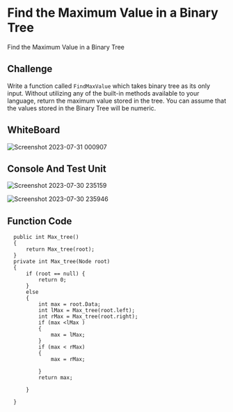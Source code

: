 # Find the Maximum Value in a Binary Tree
<!-- Short summary or background information -->
Find the Maximum Value in a Binary Tree

## Challenge
<!-- Description of the challenge -->
Write a function called `FindMaxValue` which takes binary tree as its only input. Without utilizing any of the built-in methods available to your language, return the maximum value stored in the tree. You can assume that the values stored in the Binary Tree will be numeric.

## WhiteBoard

![Screenshot 2023-07-31 000907](https://github.com/bashar-27/Algo-And-DataStructure/assets/83985765/9d8d45a1-71e2-4375-be60-dc70de4ccfcf)

## Console And Test Unit

![Screenshot 2023-07-30 235159](https://github.com/bashar-27/Algo-And-DataStructure/assets/83985765/c73ab812-7873-4ee3-94a8-b5e10f48231e)

![Screenshot 2023-07-30 235946](https://github.com/bashar-27/Algo-And-DataStructure/assets/83985765/c8a9666a-4124-4995-9078-e8297b26f3e8)


## Function Code
<!-- Embedded whiteboard image -->
```
  public int Max_tree()
  {
      return Max_tree(root);
  }
  private int Max_tree(Node root)
  {
      if (root == null) {
          return 0;
      }
      else
      {
          int max = root.Data;
          int lMax = Max_tree(root.left);
          int rMax = Max_tree(root.right);
          if (max <lMax )
          {
              max = lMax;
          }
          if (max < rMax)
          {
              max = rMax;
              
          }
          return max;

      }

  }
```
